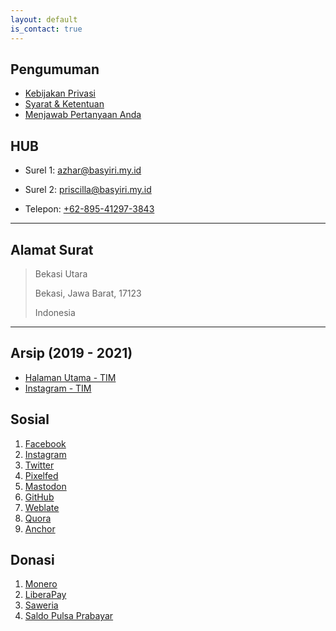 ```yaml
---
layout: default
is_contact: true
---
```


## Pengumuman

* [Kebijakan Privasi](http://azhar.basyiri.my.id/p/privasi.html)
* [Syarat & Ketentuan](http://azhar.basyiri.my.id/p/syarat-dan-ketentuan.html)
* [Menjawab Pertanyaan Anda](http://basyiri.my.id/id/faq)

## HUB

* Surel 1: [azhar@basyiri.my.id](mailto:azhar@basyiri.my.id)

* Surel 2: [priscilla@basyiri.my.id](mailto:priscilla@basyiri.my.id)

* Telepon: [+62-895-41297-3843](tel:+62-895-41297-3843)

---

## Alamat Surat

> Bekasi Utara
>
> Bekasi, Jawa Barat, 17123
>
> Indonesia

---

## Arsip (2019 - 2021)

* [Halaman Utama - TIM](https://archive.org/details/@tasya_id_media)
* [Instagram - TIM](https://instagram.com/azharbasyirihvrtono)

## Sosial

1. [Facebook](https://facebook.com/intrapegasus)
2. [Instagram](https://instagram.com/intrapegasus)
3. [Twitter](https://twitter.com/intrapegasus)
4. [Pixelfed](https://pixelfed.de/intrapegasus)
5. [Mastodon](https://masthead.social/@intrapegasus)
6. [GitHub](https://github.com/intrapegasus)
7. [Weblate](https://hosted.weblate.org/user/intrapegasus)
8. [Quora](https://id.quora.com/profile/Intrapegasus)
9. [Anchor](https://anchor.fm/intrapegasus)

## Donasi
1. [Monero](xmr.txt)
2. [LiberaPay](https://liberapay.com/intrapegasus)
3. [Saweria](https://saweria.co/intrapegasus)
4. [Saldo Pulsa Prabayar](spp.txt)
